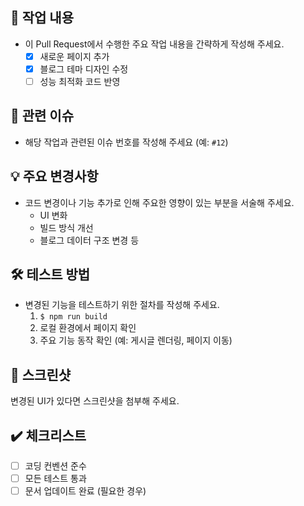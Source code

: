 ## 📝 작업 내용

- 이 Pull Request에서 수행한 주요 작업 내용을 간략하게 작성해 주세요.
  - [x] 새로운 페이지 추가
  - [x] 블로그 테마 디자인 수정
  - [ ] 성능 최적화 코드 반영

## 🧩 관련 이슈

- 해당 작업과 관련된 이슈 번호를 작성해 주세요 (예: `#12`)

## 💡 주요 변경사항

- 코드 변경이나 기능 추가로 인해 주요한 영향이 있는 부분을 서술해 주세요.
  - UI 변화
  - 빌드 방식 개선
  - 블로그 데이터 구조 변경 등

## 🛠 테스트 방법

- 변경된 기능을 테스트하기 위한 절차를 작성해 주세요.
  1. `$ npm run build`
  2. 로컬 환경에서 페이지 확인
  3. 주요 기능 동작 확인 (예: 게시글 렌더링, 페이지 이동)

## 📸 스크린샷

변경된 UI가 있다면 스크린샷을 첨부해 주세요.

## ✔️ 체크리스트

- [ ] 코딩 컨벤션 준수
- [ ] 모든 테스트 통과
- [ ] 문서 업데이트 완료 (필요한 경우)
